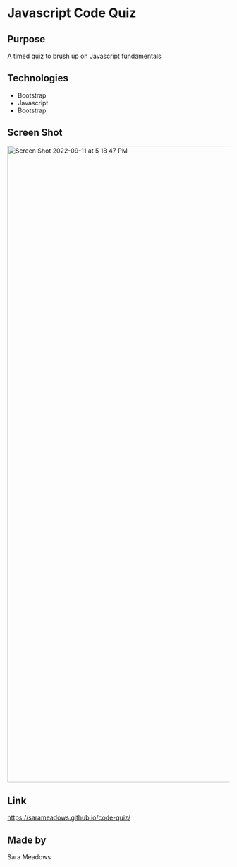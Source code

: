 # Javascript Code Quiz

## Purpose
A timed quiz to brush up on Javascript fundamentals

## Technologies
* Bootstrap
* Javascript
* Bootstrap 

## Screen Shot
<img width="1440" alt="Screen Shot 2022-09-11 at 5 18 47 PM" src="https://user-images.githubusercontent.com/103394634/189551233-f45b8bd8-abe9-49cb-94d5-4a997f0ebeb5.png">

## Link
https://sarameadows.github.io/code-quiz/

## Made by
Sara Meadows
